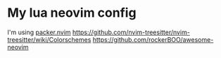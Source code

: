# My lua neovim config

I'm using [packer.nvim](https://github.com/wbthomason/packer.nvim)
https://github.com/nvim-treesitter/nvim-treesitter/wiki/Colorschemes
https://github.com/rockerBOO/awesome-neovim
